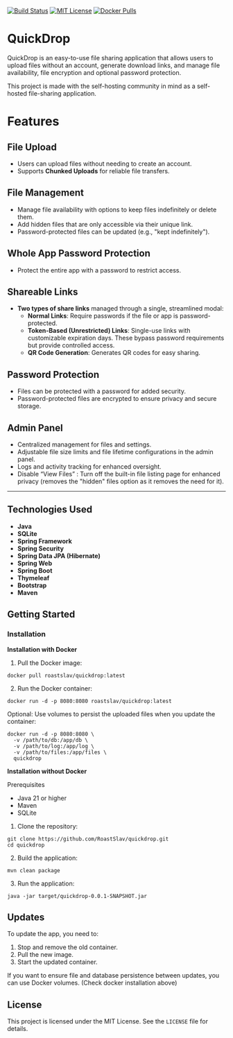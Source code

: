 [![Build Status](https://jenkins.tyron.rocks/buildStatus/icon?job=quickdrop)](https://jenkins.tyron.rocks/job/quickdrop)
[![MIT License](https://img.shields.io/badge/License-MIT-yellow.svg)](https://opensource.org/licenses/MIT)
[![Docker Pulls](https://img.shields.io/docker/pulls/roastslav/quickdrop?logo=docker&style=flat)](https://hub.docker.com/r/roastslav/quickdrop)


# QuickDrop

QuickDrop is an easy-to-use file sharing application that allows users to upload files without an account,
generate download links, and manage file availability, file encryption and optional password
protection.

This project is made with the self-hosting community in mind as a self-hosted file-sharing application.

# Features

## File Upload
- Users can upload files without needing to create an account.  
- Supports **Chunked Uploads** for reliable file transfers.

## File Management
- Manage file availability with options to keep files indefinitely or delete them.
- Add hidden files that are only accessible via their unique link.
- Password-protected files can be updated (e.g., "kept indefinitely").

## Whole App Password Protection
- Protect the entire app with a password to restrict access.

## Shareable Links
- **Two types of share links** managed through a single, streamlined modal:
  - **Normal Links**: Require passwords if the file or app is password-protected.
  - **Token-Based (Unrestricted) Links**: Single-use links with customizable expiration days. These bypass password requirements but provide controlled access.
  - **QR Code Generation**: Generates QR codes for easy sharing.

## Password Protection
- Files can be protected with a password for added security.
- Password-protected files are encrypted to ensure privacy and secure storage.

## Admin Panel
- Centralized management for files and settings.
- Adjustable file size limits and file lifetime configurations in the admin panel.
- Logs and activity tracking for enhanced oversight.
- Disable “View Files” : Turn off the built-in file listing page for enhanced privacy (removes the "hidden" files option as it removes the need for it).

---

## Technologies Used

- **Java**
- **SQLite**
- **Spring Framework**
- **Spring Security**
- **Spring Data JPA (Hibernate)**
- **Spring Web**
- **Spring Boot**
- **Thymeleaf**
- **Bootstrap**
- **Maven**

## Getting Started

### Installation

**Installation with Docker**

1. Pull the Docker image:

```
docker pull roastslav/quickdrop:latest
```

2. Run the Docker container:

```
docker run -d -p 8080:8080 roastslav/quickdrop:latest
```

Optional: Use volumes to persist the uploaded files when you update the container:

```
docker run -d -p 8080:8080 \
  -v /path/to/db:/app/db \
  -v /path/to/log:/app/log \
  -v /path/to/files:/app/files \
  quickdrop
```

**Installation without Docker**

Prerequisites

- Java 21 or higher
- Maven
- SQLite

1. Clone the repository:

```
git clone https://github.com/RoastSlav/quickdrop.git
cd quickdrop
```

2. Build the application:

```
mvn clean package
```

3. Run the application:

```
java -jar target/quickdrop-0.0.1-SNAPSHOT.jar
```

## Updates

To update the app, you need to:

1. Stop and remove the old container.
2. Pull the new image.
3. Start the updated container.

If you want to ensure file and database persistence between updates, you can use Docker volumes. (Check docker installation above)

## License

This project is licensed under the MIT License. See the `LICENSE` file for details.
